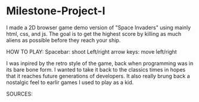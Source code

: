 # Milestone-Project-I
I made a 2D browser game demo version of "Space Invaders" using mainly html, css, and js. The goal is to get the highest score by killing as much aliens as possible before they reach your ship. 

HOW TO PLAY: 
Spacebar: shoot
Left/right arrow keys: move left/right

I was inpired by the retro style of the game, back when programming was in its bare bone form. I wanted to take it back to the classics times in hopes that it reaches future generations of developers. It also really brung back a nostalgic feel to earlir games I used to play as a kid. 

SOURCES: 

